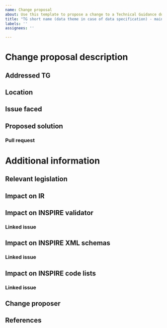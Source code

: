 ```yaml
---
name: Change proposal
about: Use this template to propose a change to a Technical Guidance document.
title: "TG short name (data theme in case of data specification) - main problem addressed"
labels: ''
assignees: ''

---
```


<!-- Please fill out this issue to the best of your knowledge, this will help the governance and release process move forward.-->

# Change proposal description
<!-- Provide a brief description of the change proposal. -->

## Addressed TG
<!-- Specify the title of the Technical Guidance document addressed. -->

## Location
<!-- Provide where in the TG there is an issue. Provide the number and/or name of a section, table, figure, example, and if needed the precise paragraph that is relevant. -->

<!-- Note: Mention the main location here, not all locations where any consequential changes may have to take place. Those can be identified in the associated pull request. -->

## Issue faced
<!-- Provide a comprehensive description of the change proposal. -->

## Proposed solution
<!-- Detail the proposed changes (updates/additions in text proposed, new table or figure, etc.). -->

### Pull request
<!-- Add a link to the pull request implementing the proposed changes. -->

# Additional information

## Relevant legislation
<!-- Specify the relevant text and a direct link to the relevant text in the legislation, if applicable. -->

<!-- Tip: the links to the consolidated versions in HTML format of the legal documents relevant for the TG are listed below. A direct link to a specific section can be obtained by clicking on the relevant section in the table of contents on the left and copy-pasting that URL here. Copy the relevant link(s) and paste it/them under this comment.

- [INSPIRE Directive](https://eur-lex.europa.eu/legal-content/EN/TXT/HTML/?uri=CELEX:02007L0002-20190626)
- [IR network services](https://eur-lex.europa.eu/legal-content/EN/TXT/HTML/?uri=CELEX:02009R0976-20141231)
- [IR metadata](https://eur-lex.europa.eu/legal-content/EN/TXT/HTML/?uri=CELEX:02008R1205-20081224)
- [IR interoperability spatial data sets and services](https://eur-lex.europa.eu/legal-content/EN/TXT/HTML/?uri=CELEX:02010R1089-20141231)

-->

## Impact on IR
<!-- Specify if and how this change proposal impact the Implementing Rules. -->

<!-- See the list of IRs below. Copy the relevant link(s) and paste it/them under this comment.

- [INSPIRE Directive](https://eur-lex.europa.eu/legal-content/EN/TXT/HTML/?uri=CELEX:02007L0002-20190626)
- [IR network services](https://eur-lex.europa.eu/legal-content/EN/TXT/HTML/?uri=CELEX:02009R0976-20141231)
- [IR metadata](https://eur-lex.europa.eu/legal-content/EN/TXT/HTML/?uri=CELEX:02008R1205-20081224)
- [IR interoperability spatial data sets and services](https://eur-lex.europa.eu/legal-content/EN/TXT/HTML/?uri=CELEX:02010R1089-20141231)

-->

## Impact on INSPIRE validator
<!-- Specify if and how this change proposal impacts tests in the Abstract and Executable Test Suites, see also https://github.com/inspire-eu-validation/ and https://inspire.ec.europa.eu/validator/about/. This section is especially relevant when the issue affects TG requirements. -->

### Linked issue
<!-- If an issue for the impact already is present on https://github.com/INSPIRE-MIF/helpdesk-validator/issues, add a link to it here -->

## Impact on INSPIRE XML schemas
<!-- Specify if and how this change proposal impacts the INSPIRE XML schemas in the INSPIRE schema repository (https://inspire.ec.europa.eu/schemas/) .-->

### Linked issue
<!-- If an issue for the impact already is present on https://github.com/INSPIRE-MIF/application-schemas/, add a link to it here. -->

## Impact on INSPIRE code lists
<!-- Specify if and how this change proposal impacts the contents of the INSPIRE registry (https://inspire.ec.europa.eu/registry), such as the code lists (https://inspire.ec.europa.eu/codelist). -->

### Linked issue
<!-- If an issue for the impact already is present on https://github.com/INSPIRE-MIF/helpdesk-registry, add a link to it here. -->

## Change proposer
<!-- Specify the submitting person, organisation or group of people/organisations. -->

## References
<!-- If relevant, provide links to more detailed documentation / online discussions in publicly available resources (e.g. GitHub repositories, INSPIRE Community Forum discussions ...). -->
